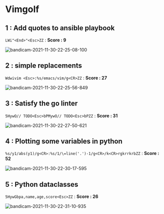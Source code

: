# Vimgolf
## 1 : Add quotes to ansible playbook
`LWi"<End>"<Esc>ZZ` : **Score : 9**

![bandicam-2021-11-30-22-25-08-100](https://user-images.githubusercontent.com/94677012/144057645-d15bb997-c623-407b-8bef-8b937c036d06.gif)

## 2 : simple replacements
`Wdwivim <Esc>:%s/emacs/vim/g<CR>ZZ` : **Score : 27**

![bandicam-2021-11-30-22-25-56-849](https://user-images.githubusercontent.com/94677012/144058293-788a70e9-7247-45c9-9410-95bb9934f845.gif)

## 3 : Satisfy the go linter
`5HywO// TODO<Esc>bPMywO// TODO<Esc>bPZZ` : **Score : 31**

![bandicam-2021-11-30-22-27-50-621](https://user-images.githubusercontent.com/94677012/144058595-e9e28988-ed4e-454d-88e4-3352fa204919.gif)

## 4 :  Plotting some variables in python
`%s/y1/abs(y1)/g<CR>:%s/1/\=line('.')-1/g<CR>/k<CR>rgkrrkrbZZ` : **Score : 52**

![bandicam-2021-11-30-22-30-17-595](https://user-images.githubusercontent.com/94677012/144058974-49e66a0f-2363-43ec-abf7-99afcd976104.gif)

## 5 : Python dataclasses
`5HywGbpa,name,age,score<Esc>ZZ` : **Score : 26**

![bandicam-2021-11-30-22-31-10-935](https://user-images.githubusercontent.com/94677012/144059395-1b89eb82-8cdc-4ca6-9ff5-905034084070.gif)
